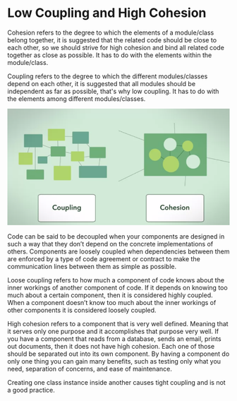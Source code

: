 # Low Coupling and High Cohesion

Cohesion refers to the degree to which the elements of a module/class belong together, it is suggested that the related code should be close to each other, so we should strive for high cohesion and bind all related code together as close as possible. It has to do with the elements within the module/class.

Coupling refers to the degree to which the different modules/classes depend on each other, it is suggested that all modules should be independent as far as possible, that's why low coupling. It has to do with the elements among different modules/classes.

![low-coupling-and-high-cohesion](low-coupling-and-high-cohesion.png)

Code can be said to be decoupled when your components are designed in such a way that they don’t depend on the concrete implementations of others. Components are loosely coupled when dependencies between them are enforced by a type of code agreement or contract to make the communication lines between them as simple as possible.

Loose coupling refers to how much a component of code knows about the inner workings of another component of code. If it depends on knowing too much about a certain component, then it is considered highly coupled. When a component doesn’t know too much about the inner workings of other components it is considered loosely coupled.

High cohesion refers to a component that is very well defined. Meaning that it serves only one purpose and it accomplishes that purpose very well. If you have a component that reads from a database, sends an email, prints out documents, then it does not have high cohesion. Each one of those should be separated out into its own component. By having a component do only one thing you can gain many benefits, such as testing only what you need, separation of concerns, and ease of maintenance.

Creating one class instance inside another causes tight coupling and is not a good practice.
